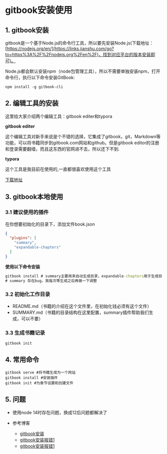 # gitbook安装使用

## 1. gitbook安装

gitbook是一个基于Node.js的命令行工具，所以要先安装Node.js(下载地址：[https://nodejs.org/en/](https://links.jianshu.com/go?to=https%3A%2F%2Fnodejs.org%2Fen%2F)，找到对应平台的版本安装即可)。

Node.js都会默认安装npm（node包管理工具），所以不需要单独安装npm，打开命令行，执行以下命令安装GitBook:

```shell
npm install -g gitbook-cli
```

## 2. 编辑工具的安装

这里给大家介绍两个编辑工具：gitbook editer和typora

**gitbook editer**

这个编辑工具对新手来说是个不错的选择，它集成了gitbook，git，Markdown等功能，可以将书籍同步到gitbook.com网站和github。但是gitbook editor的注册和登录需要翻墙，而且这东西的官网进不去，所以还下不到.

**typora**

这个工具是我目前在使用的,一直都很喜欢使用这个工具

[下载地址](https://www.typora.io/)

## 3. gitbook本地使用

### 3.1 建议使用的插件

在你想要初始化的目录下，添加文件book.json

```json
{
  "plugins": [
	"summary",
	"expandable-chapters"
  ]
}
```

**使用以下命令安装**

```cmd
gitbook install # summary主要用来自动生成目录，expandable-chapters用于生成目录树
# summary 存在bug，我每次等生成之后再做一下调整
```

### 3.2 初始化工作目录

* README.md（书籍的介绍在这个文件里，在初始化钱必须有这个文件）
* SUMMARY.md（书籍的目录结构在这里配置，summary插件帮助我们生成，可以不要）

### 3.3 生成书籍记录

```shell
gitbook init
```

## 4. 常用命令

```shell
gitbook serve #将书籍生成为一个网站
gitbook install #安装插件
gitbook init #为章节设置和创建文件
```

## 5. 问题

* 使用node 14时存在问题，换成12后问题都解决了



* 参考博客
  * [gitbook安装](https://www.jianshu.com/p/0388d8bb49a7)
  * [gitbook安装报错1](https://www.cnblogs.com/cyxroot/p/13754475.html)
  * [gitbook安装报错1](https://blog.csdn.net/qq_36742720/article/details/89406212)

